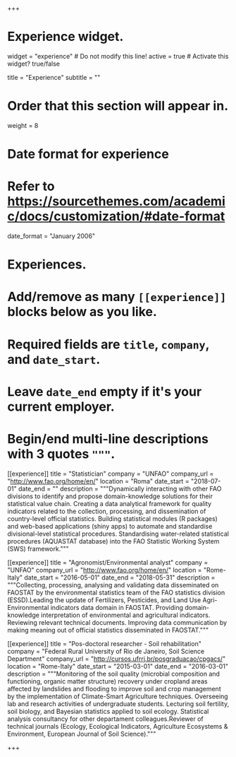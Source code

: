 +++
# Experience widget.
widget = "experience"  # Do not modify this line!
active = true  # Activate this widget? true/false

title = "Experience"
subtitle = ""

# Order that this section will appear in.
weight = 8

# Date format for experience
#   Refer to https://sourcethemes.com/academic/docs/customization/#date-format
date_format = "January 2006"

# Experiences.
#   Add/remove as many `[[experience]]` blocks below as you like.
#   Required fields are `title`, `company`, and `date_start`.
#   Leave `date_end` empty if it's your current employer.
#   Begin/end multi-line descriptions with 3 quotes `"""`.
[[experience]]
  title = "Statistician"
  company = "UNFAO"
  company_url = "http://www.fao.org/home/en/"
  location = "Roma"
  date_start = "2018-07-01"
  date_end = ""
  description = """Dynamically interacting with other FAO divisions to identify and propose domain-knowledge solutions for their statistical value chain. Creating a data analytical framework for quality indicators related to the collection, processing, and dissemination of country-level official statistics. Building statistical modules (R packages) and web-based applications (shiny apps) to automate and standardise divisional-level statistical procedures. Standardising water-related statistical procedures (AQUASTAT database) into the FAO Statistic Working System (SWS) framework."""

[[experience]]
  title = "Agronomist/Environmental analyst"
  company = "UNFAO"
  company_url = "http://www.fao.org/home/en/"
  location = "Rome-Italy"
  date_start = "2016-05-01"
  date_end = "2018-05-31"
  description = """Collecting, processing, analysing and validating data disseminated on FAOSTAT by the environmental statistics team of the FAO statistics division (ESSD).Leading the update of Fertilizers, Pesticides, and Land Use Agri-Environmental indicators data domain in FAOSTAT. Providing domain-knowledge interpretation of environmental and agricultural indicators. Reviewing relevant technical documents. Improving data communication by making meaning out of official statistics disseminated in FAOSTAT."""
  
[[experience]]
  title = "Pos-doctoral researcher - Soil rehabilitation"
  company = "Federal Rural University of Rio de Janeiro, Soil Science Department"
  company_url = "http://cursos.ufrrj.br/posgraduacao/cpgacs/"
  location = "Rome-Italy"
  date_start = "2015-03-01"
  date_end = "2016-03-01"
  description = """Monitoring of the soil quality (microbial composition and functioning, organic matter structure) recovery under cropland areas affected by landslides and flooding to improve soil and crop management by the implementation of Climate-Smart Agriculture techniques.
Overseeing lab and research activities of undergraduate students.
Lecturing soil fertility, soil biology, and Bayesian statistics applied to soil ecology. Statistical analysis consultancy for other departament colleagues.Reviewer of technical journals (Ecology, Ecological Indicators, Agriculture Ecosystems & Environment, European Journal of Soil Science)."""

+++
